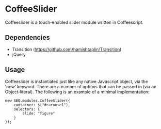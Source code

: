 CoffeeSlider
============

Coffeeslider is a touch-enabled slider module written in Coffeescript.

Dependencies
------------

- Transition (https://github.com/hamishtaplin/Transition)
- jQuery

Usage
-----

Coffeeslider is instantiated just like any native Javascript object, via the 'new' keyword. There are a number of options that can be passed in (via an Object-literal). The following is an example of a minimal implementation:

	new SEQ.modules.CoffeeSlider({
		container: $("#carousel"),
		selectors: {
			slide: "figure"
		}
	});
